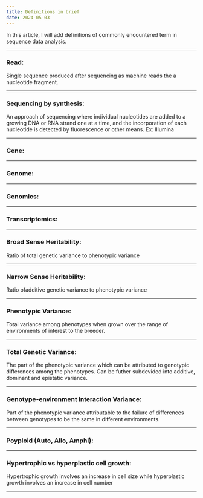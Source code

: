 ```yaml
---
title: Definitions in brief
date: 2024-05-03
---
```


In this article, I will add definitions of commonly encountered term in sequence data analysis.

***

### Read: 
Single sequence produced after sequencing as machine reads the a nucleotide fragment.

***

### Sequencing by synthesis: 
 An approach of sequencing where individual nucleotides are added to a growing DNA or RNA strand one at a time, and the incorporation of each nucleotide is detected by fluorescence or other means. Ex: Illumina
 
***

### Gene: 


***

### Genome: 


***

### Genomics: 

***

### Transcriptomics: 

***
### Broad Sense Heritability:
Ratio of total genetic variance to phenotypic variance

***

### Narrow Sense Heritability:
Ratio ofadditive genetic variance to phenotypic variance

***

### Phenotypic Variance:
Total variance among phenotypes when grown over the range of environments of interest to the breeder.

***

### Total Genetic Variance:
The part of the phenotypic variance which can be attributed to genotypic differences among the phenotypes. Can be futher subdevided into additive, dominant and epistatic variance.

***

### Genotype-environment Interaction Variance:
Part of the phenotypic variance attributable to the failure of differences between genotypes to be the same in different environments.

***

### Poyploid (Auto, Allo, Amphi):

***
### Hypertrophic vs hyperplastic cell growth:
Hypertrophic growth involves an increase in cell size while hyperplastic growth involves an increase in cell number

***

### 

